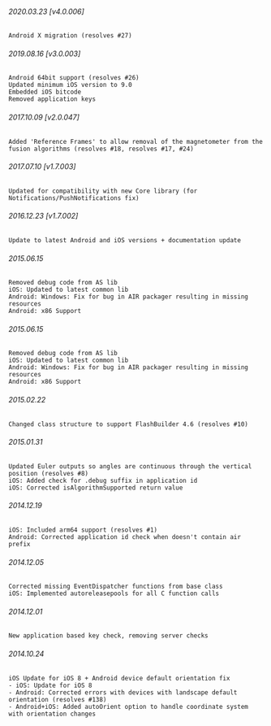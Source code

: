

###### 2020.03.23 [v4.0.006]

```
Android X migration (resolves #27)
```


###### 2019.08.16 [v3.0.003]

```
Android 64bit support (resolves #26)
Updated minimum iOS version to 9.0 
Embedded iOS bitcode
Removed application keys 
```


###### 2017.10.09 [v2.0.047]

```
Added 'Reference Frames' to allow removal of the magnetometer from the fusion algorithms (resolves #18, resolves #17, #24)
```


###### 2017.07.10 [v1.7.003]

```
Updated for compatibility with new Core library (for Notifications/PushNotifications fix)
```


###### 2016.12.23 [v1.7.002]

```
Update to latest Android and iOS versions + documentation update
```


###### 2015.06.15

```
Removed debug code from AS lib
iOS: Updated to latest common lib
Android: Windows: Fix for bug in AIR packager resulting in missing resources
Android: x86 Support
```


###### 2015.06.15

```
Removed debug code from AS lib
iOS: Updated to latest common lib
Android: Windows: Fix for bug in AIR packager resulting in missing resources
Android: x86 Support
```


###### 2015.02.22

```
Changed class structure to support FlashBuilder 4.6 (resolves #10)
```


###### 2015.01.31

```
Updated Euler outputs so angles are continuous through the vertical position (resolves #8)
iOS: Added check for .debug suffix in application id
iOS: Corrected isAlgorithmSupported return value
```


###### 2014.12.19

```
iOS: Included arm64 support (resolves #1) 
Android: Corrected application id check when doesn't contain air prefix 
```


###### 2014.12.05

```
Corrected missing EventDispatcher functions from base class
iOS: Implemented autoreleasepools for all C function calls
```


###### 2014.12.01

```
New application based key check, removing server checks
```


###### 2014.10.24

```
iOS Update for iOS 8 + Android device default orientation fix
- iOS: Update for iOS 8
- Android: Corrected errors with devices with landscape default orientation (resolves #138)
- Android+iOS: Added autoOrient option to handle coordinate system with orientation changes
```

